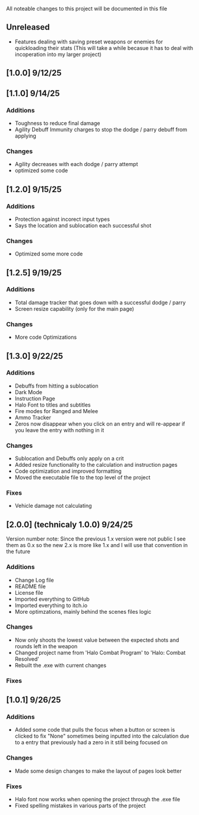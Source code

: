 All noteable changes to this project will be documented in this file



## Unreleased
- Features dealing with saving preset weapons or enemies for quickloading their stats (This will take a while becasue it has to deal with incoperation into my larger project)

## [1.0.0] 9/12/25


## [1.1.0] 9/14/25
### Additions
- Toughness to reduce final damage
- Agility Debuff Immunity charges to stop the dodge / parry debuff from applying


### Changes
- Agility decreases with each dodge / parry attempt
- optimized some code


## [1.2.0] 9/15/25
### Additions
- Protection against incorect input types
- Says the location and sublocation each successful shot

### Changes
- Optimized some more code


## [1.2.5] 9/19/25
### Additions
- Total damage tracker that goes down with a successful dodge / parry
- Screen resize capability (only for the main page)

### Changes
- More code Optimizations


## [1.3.0] 9/22/25
### Additions
- Debuffs from hitting a sublocation
- Dark Mode
- Instruction Page
- Halo Font to titles and subtitles
- Fire modes for Ranged and Melee
- Ammo Tracker
- Zeros now disappear when you click on an entry and will re-appear if you leave the entry with nothing in it

### Changes
- Sublocation and Debuffs only apply on a crit
- Added resize functionality to the calculation and instruction pages
- Code optimization and improved formatting
- Moved the executable file to the top level of the project

### Fixes
- Vehicle damage not calculating


## [2.0.0] (technicaly 1.0.0) 9/24/25
Version number note: Since the previous 1.x version were not public I see them as 0.x so the new 2.x is more like 1.x and I will use that convention in the future
### Additions
- Change Log file
- README file
- License file
- Imported everything to GitHub
- Imported everything to itch.io
- More optimzations, mainly behind the scenes files logic

### Changes
- Now only shoots the lowest value between the expected shots and rounds left in the weapon
- Changed project name from 'Halo Combat Program' to 'Halo: Combat Resolved'
- Rebuilt the .exe with current changes

### Fixes


## [1.0.1] 9/26/25
### Additions
- Added some code that pulls the focus when a button or screen is clicked to fix "None" sometimes being inputted into the calculation due to a entry that previously had a zero in it still being focused on

### Changes
- Made some design changes to make the layout of pages look better

### Fixes
- Halo font now works when opening the project through the .exe file
- Fixed spelling mistakes in various parts of the project
